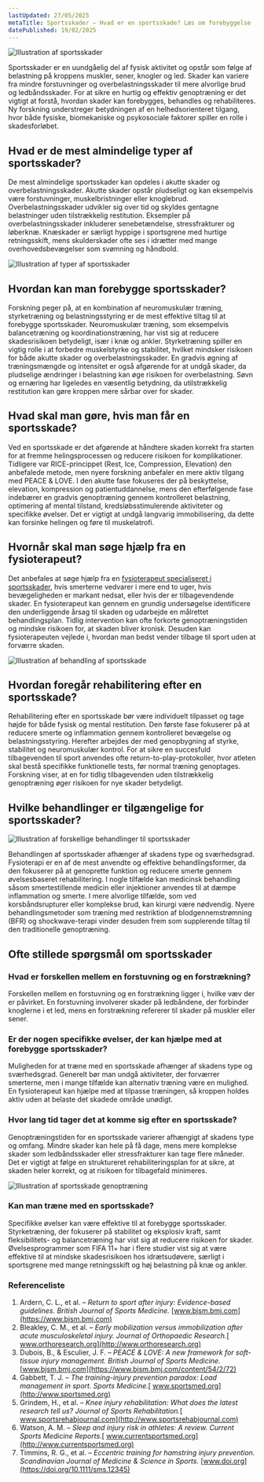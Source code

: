 ```yaml
---
lastUpdated: 27/05/2025
metaTitle: Sportsskader – Hvad er en sportsskade? Læs om forebyggelse
datePublished: 19/02/2025
---
```


![Illustration af sportsskader](/images/articles/sportsskade-intro.webp)

Sportsskader er en uundgåelig del af fysisk aktivitet og opstår som følge af belastning på kroppens muskler, sener, knogler og led. Skader kan variere fra mindre forstuvninger og overbelastningsskader til mere alvorlige brud og ledbåndsskader. For at sikre en hurtig og effektiv genoptræning er det vigtigt at forstå, hvordan skader kan forebygges, behandles og rehabiliteres. Ny forskning understreger betydningen af en helhedsorienteret tilgang, hvor både fysiske, biomekaniske og psykosociale faktorer spiller en rolle i skadesforløbet.

## Hvad er de mest almindelige typer af sportsskader?

De mest almindelige sportsskader kan opdeles i akutte skader og overbelastningsskader. Akutte skader opstår pludseligt og kan eksempelvis være forstuvninger, muskelbristninger eller knoglebrud. Overbelastningsskader udvikler sig over tid og skyldes gentagne belastninger uden tilstrækkelig restitution. Eksempler på overbelastningsskader inkluderer senebetændelse, stressfrakturer og løberknæ. Knæskader er særligt hyppige i sportsgrene med hurtige retningsskift, mens skulderskader ofte ses i idrætter med mange overhovedsbevægelser som svømning og håndbold.

![Illustration af typer af sportsskader](/images/articles/sportsskade-typer.png)

## Hvordan kan man forebygge sportsskader?

Forskning peger på, at en kombination af neuromuskulær træning, styrketræning og belastningsstyring er de mest effektive tiltag til at forebygge sportsskader. Neuromuskulær træning, som eksempelvis balancetræning og koordinationstræning, har vist sig at reducere skadesrisikoen betydeligt, især i knæ og ankler. Styrketræning spiller en vigtig rolle i at forbedre muskelstyrke og stabilitet, hvilket mindsker risikoen for både akutte skader og overbelastningsskader. En gradvis øgning af træningsmængde og intensitet er også afgørende for at undgå skader, da pludselige ændringer i belastning kan øge risikoen for overbelastning. Søvn og ernæring har ligeledes en væsentlig betydning, da utilstrækkelig restitution kan gøre kroppen mere sårbar over for skader.

## Hvad skal man gøre, hvis man får en sportsskade?

Ved en sportsskade er det afgørende at håndtere skaden korrekt fra starten for at fremme helingsprocessen og reducere risikoen for komplikationer. Tidligere var RICE-princippet (Rest, Ice, Compression, Elevation) den anbefalede metode, men nyere forskning anbefaler en mere aktiv tilgang med PEACE & LOVE. I den akutte fase fokuseres der på beskyttelse, elevation, kompression og patientuddannelse, mens den efterfølgende fase indebærer en gradvis genoptræning gennem kontrolleret belastning, optimering af mental tilstand, kredsløbsstimulerende aktiviteter og specifikke øvelser. Det er vigtigt at undgå langvarig immobilisering, da dette kan forsinke helingen og føre til muskelatrofi.

## Hvornår skal man søge hjælp fra en fysioterapeut?

Det anbefales at søge hjælp fra en [fysioterapeut specialiseret i sportsskader](https://www.fysfinder.dk/find/fysioterapeut/danmark/sportsskader), hvis smerterne vedvarer i mere end to uger, hvis bevægeligheden er markant nedsat, eller hvis der er tilbagevendende skader. En fysioterapeut kan gennem en grundig undersøgelse identificere den underliggende årsag til skaden og udarbejde en målrettet behandlingsplan. Tidlig intervention kan ofte forkorte genoptræningstiden og mindske risikoen for, at skaden bliver kronisk. Desuden kan fysioterapeuten vejlede i, hvordan man bedst vender tilbage til sport uden at forværre skaden.

![Illustration af behandling af sportsskade](/images/articles/sportsskade-behandling.webp)

## Hvordan foregår rehabilitering efter en sportsskade?

Rehabilitering efter en sportsskade bør være individuelt tilpasset og tage højde for både fysisk og mental restitution. Den første fase fokuserer på at reducere smerte og inflammation gennem kontrolleret bevægelse og belastningsstyring. Herefter arbejdes der med genopbygning af styrke, stabilitet og neuromuskulær kontrol. For at sikre en succesfuld tilbagevenden til sport anvendes ofte return-to-play-protokoller, hvor atleten skal bestå specifikke funktionelle tests, før normal træning genoptages. Forskning viser, at en for tidlig tilbagevenden uden tilstrækkelig genoptræning øger risikoen for nye skader betydeligt.

## Hvilke behandlinger er tilgængelige for sportsskader?

![Illustration af forskellige behandlinger til sportsskader](/images/articles/sportsskade-behandlinger.png)

Behandlingen af sportsskader afhænger af skadens type og sværhedsgrad. Fysioterapi er en af de mest anvendte og effektive behandlingsformer, da den fokuserer på at genoprette funktion og reducere smerte gennem øvelsesbaseret rehabilitering. I nogle tilfælde kan medicinsk behandling såsom smertestillende medicin eller injektioner anvendes til at dæmpe inflammation og smerte. I mere alvorlige tilfælde, som ved korsbåndsrupturer eller komplekse brud, kan kirurgi være nødvendig. Nyere behandlingsmetoder som træning med restriktion af blodgennemstrømning (BFR) og shockwave-terapi vinder desuden frem som supplerende tiltag til den traditionelle genoptræning.

## Ofte stillede spørgsmål om sportsskader

### Hvad er forskellen mellem en forstuvning og en forstrækning?

Forskellen mellem en forstuvning og en forstrækning ligger i, hvilke væv der er påvirket. En forstuvning involverer skader på ledbåndene, der forbinder knoglerne i et led, mens en forstrækning refererer til skader på muskler eller sener.

### Er der nogen specifikke øvelser, der kan hjælpe med at forebygge sportsskader?

Muligheden for at træne med en sportsskade afhænger af skadens type og sværhedsgrad. Generelt bør man undgå aktiviteter, der forværrer smerterne, men i mange tilfælde kan alternativ træning være en mulighed. En fysioterapeut kan hjælpe med at tilpasse træningen, så kroppen holdes aktiv uden at belaste det skadede område unødigt.

### Hvor lang tid tager det at komme sig efter en sportsskade?

Genoptræningstiden for en sportsskade varierer afhængigt af skadens type og omfang. Mindre skader kan hele på få dage, mens mere komplekse skader som ledbåndsskader eller stressfrakturer kan tage flere måneder. Det er vigtigt at følge en struktureret rehabiliteringsplan for at sikre, at skaden heler korrekt, og at risikoen for tilbagefald minimeres.

![Illustration af sportsskade genoptræning](/images/articles/sportsskade-genoptraening.webp)

### Kan man træne med en sportsskade?

Specifikke øvelser kan være effektive til at forebygge sportsskader. Styrketræning, der fokuserer på stabilitet og eksplosiv kraft, samt fleksibilitets- og balancetræning har vist sig at reducere risikoen for skader. Øvelsesprogrammer som FIFA 11+ har i flere studier vist sig at være effektive til at mindske skadesrisikoen hos idrætsudøvere, særligt i sportsgrene med mange retningsskift og høj belastning på knæ og ankler.

### Referenceliste

1. Ardern, C. L., et al. – _Return to sport after injury: Evidence-based guidelines._ _British Journal of Sports Medicine._ [www.bjsm.bmj.com](https://www.bjsm.bmj.com)
2. Bleakley, C. M., et al. – _Early mobilization versus immobilization after acute musculoskeletal injury._ _Journal of Orthopaedic Research._[ www.orthoresearch.org](http://www.orthoresearch.org)
3. Dubois, B., & Esculier, J. F. – _PEACE & LOVE: A new framework for soft-tissue injury management._ _British Journal of Sports Medicine._ [www.bjsm.bmj.com](https://www.bjsm.bmj.com/content/54/2/72)
4. Gabbett, T. J. – _The training-injury prevention paradox: Load management in sport._ _Sports Medicine._[ www.sportsmed.org](http://www.sportsmed.org)
5. Grindem, H., et al. – _Knee injury rehabilitation: What does the latest research tell us?_ _Journal of Sports Rehabilitation._[ www.sportsrehabjournal.com](http://www.sportsrehabjournal.com)
6. Watson, A. M. – _Sleep and injury risk in athletes: A review._ _Current Sports Medicine Reports._[ www.currentsportsmed.org](http://www.currentsportsmed.org)
7. Timmins, R. G., et al. – _Eccentric training for hamstring injury prevention._ _Scandinavian Journal of Medicine & Science in Sports._ [www.doi.org](https://doi.org/10.1111/sms.12345)

